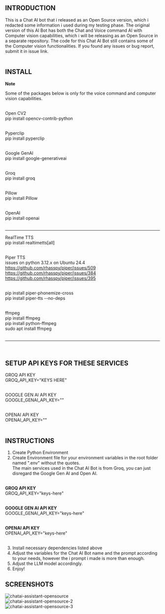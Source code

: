 ## INTRODUCTION

This is a Chat AI bot that i released as an Open Source version, which i redacted some 
information i used during my testing phase. The original version of this AI Bot has both the Chat and Voice command AI with Computer vision capabilities, which i will be releasing as an Open Source in a separate repository. The code for this Chat AI Bot still contains some of the Computer vision functionalities. If you found any issues or bug report, submit it in issue link. 
<br/><br/>

## INSTALL 

**Note**

Some of the packages below is only for the voice command and computer vision capabilities. <br/><br/>

Open CV2 <br/>
pip install opencv-contrib-python <br/><br/>

Pyperclip <br/>
pip install pyperclip <br/><br/>

Google GenAI <br/>
pip install google-generativeai <br/><br/>

Groq <br/>
pip install groq <br/><br/>

Pillow <br/>
pip install Pillow <br/><br/>
 
OpenAI <br/>
pip install openai <br/><br/>

<hr>

RealTime TTS <br/>
pip install realtimetts[all] <br/><br/>

Piper TTS <br/>
issues on python 3.12.x on Ubuntu 24.4 <br/>
https://github.com/rhasspy/piper/issues/509 <br/>
https://github.com/rhasspy/piper/issues/384 <br/>
https://github.com/rhasspy/piper/issues/395 <br/><br/>

pip install piper-phonemize-cross <br/>
pip install piper-tts --no-deps <br/><br/>

ffmpeg <br/>
pip install ffmpeg <br/>
pip install python-ffmpeg <br/>
sudo apt install ffmpeg <br/>
<br/>

<hr>
<br/>

## SETUP API KEYS FOR THESE SERVICES 

GROQ API KEY <br/>
GROQ_API_KEY="KEYS HERE" <br/><br/>

GOOGLE GEN AI API KEY <br/>
GOOGLE_GENAI_API_KEY="" <br/><br/>

OPENAI API KEY <br/>
OPENAI_API_KEY="" <br/><br/>

## INSTRUCTIONS 

1. Create Python Environment <br/>
2. Create Environment file for your environment variables in the root folder named ".env" without the quotes. <br/> 
The main services used in the Chat AI Bot is from Groq, you can just disregard the Google Gen AI and Open AI.
<br/><br/>

**GROQ API KEY** <br/>
GROQ_API_KEY="keys-here" <br/><br/>

**GOOGLE GEN AI API KEY** <br/>
GOOGLE_GENAI_API_KEY="keys-here" <br/><br/>

**OPENAI API KEY** <br/>
OPENAI_API_KEY="keys-here" <br/><br/>

3. Install necessary dependencies listed above <br/>
4. Adjust the variables for the Chat AI Bot name and the prompt according to your needs, however the i prompt i made is more than enough. <br/> 
5. Adjust the LLM model accordingly.  <br/>
6. Enjoy! 

## SCREENSHOTS

![chatai-assistant-opensource](https://github.com/user-attachments/assets/c50599ee-d05c-4717-9b49-c575930219f5)
<br/>
![chatai-assistant-opensource-2](https://github.com/user-attachments/assets/453b4c56-6216-4e29-bdde-0b9bbea309c2)
<br/>
![chatai-assistant-opensource-3](https://github.com/user-attachments/assets/3e4956b6-3d99-4449-bb10-0ccc87887e04)
